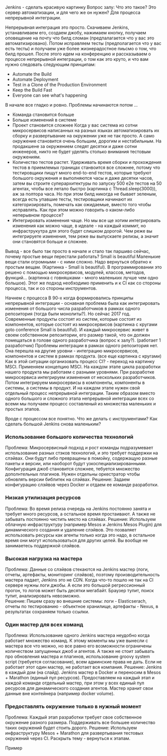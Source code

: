 Jenkins - сделать красивую картинку
Вопрос залу: Что это такое?
Это сервер автоматизации, и для чего же он нужен? Для процесса непрерывной интеграции.

Непрерывная интеграция это просто. Скачиваем Jenkins, устанавливаем его, создаем джобу, нажимаем кнопку, получаем оповещение на почту что билд сломан (предпалагается что у вас это автоматизировано). Потом исправляем тесты (предполагается что у вас есть тесты) и получаем уже более жизнерадостное пиьсмо о том, что билд прошел. После этого идем на конференцию и рассказываем о процессе непрерывной интеграции, о том как это круто, и что вам нужно следовать следующим принципам:
* Automate the Build
* Automate Deployment
* Test in a Clone of the Production Environment
* Keep the Build Fast
* Everyone can see what's happening

В начале все гладко и ровно. Проблемы начинаются потом ...

* Команда становится больше
* Больше изменений в системе
* Проект становится сложнее
Когда у вас система из сотни микросервисов написанных на разных языках автоматизировать их сборку и развертывание на окружении уже не так просто.
А само окружение становится очень большим, дорогим и нестабильным. На продакшене за окружением следят десятки и даже сотни инженеров, никто не будет уделять столько внимания тестовым окружениям.
* Количество тестов растет. Удерживать время сборки и прохождения тестов в приемлемых границах станвоится все сложнее, потому что  тестировщики пищут много end-to-end тестов, которые требуют большого окружения и выполняются часы и даже десятки часов, затем вы
строите суперархитектуры по запуску 500 e2e тестов на 50 агентах, чтобы все летало быстро (картинка с Thread.sleep(3000)), аж за полтора часа.
Но при этом билд никогда не бывает зеленым, всегда есть упавшие тесты, тестировщики начинают их категоризировать, помечать как ожидаемые, вместо того чтобы исправлять. Как при этом можно говорить о каком-либо неперывном процессе?
* Интегрировать изменения чаще. Но мы все ще хотим интегрировать изменения как можно чаще, в идеале - на каждый коммит, но инфраструкутра для этого будет слишком дорогой. Чем реже вы интегрируете изменения, тем реже вы выпускаете релизы, а значит они становятся больше и сложнее.


Вывод - все было так просто в начале и стало так паршиво сейчас, почему простые вещи перестали работать? Small is beautiful
Маленькие вещи стали огромными - с ними сложно. Надо вернуться обратно к простым вещам.
(Картинка - Small is beautiful). 
В программировании это решено с помощью микросервисов, модулей, классов, методов, функций... (картинка с говняшками - много маленьких лучше чем одно большое). Этот же подход необходимо применить и к CI как со стороны процесса, так и со стороны инструментов. 

Начнем с процесса
В 90-х когда формировались принципы непрерывной интеграции - оснавная проблема была как интегрировать изменения от большого числа разработчиков в рамках одного репозитория (тогда были монолиты?). Но сейчас 2017 год. 
Современные продукты состоят из систем, которые состоят из компонентов, которые состоят из микросервисов (картинка с кругами goto conference Small is beautiful). И каждый микросервис живет в своем собственном репозитории, его размер такой, что он должен помещаться в голове одного разработчика (вопрос к залу?). (работает 1 разработчик)
Проблемы интеграции в рамках одного репозитория нет. Она перешла на другие уровни - интеграцию микросервисов, компонентов и систем в рамках продукта. (все еще картинка с кругами)
Как в этой ситуации организовать процесс CI? - переход на картинку MSCI.
Применяем концепцию MSCI. На каждом этапе цикла разработки нашего продукта мы работаем с разными уровнями. При разработке микросервиса интегрируем изменения от нескольких разработчиков. Потом интегрируем микросервисы в компоненты, компоненты в системы, а системы в продукт. И на каждом этапе нужен свой отдельный процесс непрерывной интеграции.
Таким образом вместо одного большого и сложного этапа непрерывной интеграции всех со всеми мы получаем процесс составленый из множества маленьких и простых этапов.

Вроде с процессом все понятно. Что же делать с инструментами? Как сделать большой Jenkins снова маленьким?


### Использование большого количества технологий
Проблема: Микросервисный подход и рост команды подразумевает использование разных стэков технологий, и это требует поддержки на слэйвах. Они будут либо превращены в помойку, содержащую разные пакеты и версии, или наоборот будут узкоспециализированными. Конфигурация джоб становится сложнее, тебуется множество дополнтельных плагинов. Нужен отдельны оркестратор чтобы обновлять версии библитек на слэйвах. 
Решение: Задаем конфигурацию слэйвов через Docker и отдаем ее команде разработки. 

### Низкая утилизация ресурсов
Проблема: Во время релиза очередь на Jenkins постоянно занята и требует много ресурсов, а остальное время простаивают. А также не забывать постоянно чистить место на слэйвах.
Решение: Используем облачную инфраструктуру (например Mesos и Jenkins Mesos Plugin) для динамического создания и удаление слэйвов. Это позваляет использовать ресурсы как агенты только когда это надо, в остальное время они могут использоваться для других целей. Вы вообще не занимаетесь поддержкой слэйвов.

### Высокая нагрузка на мастера
Проблема: Данные со слэйвов стекаются на Jenkins мастер (логи, отчеты, артефакты, мониторинг слэйвов), поэтому производительность мастера падает, Jenkins это не CDN. Когда что-то пошло не так на CI сервере нужны логи джобы. А если это большой регрессионный прогон, то логов может быть десятки мегабайт. Браузер тупит, поиск тупит, анализировать невозможно.  
Решение: Пишем сразу во внешние системы: логи - Elasticserach, отчеты по тестированию - объектное хранилище, артефакты - Nexus, в результатах сохраняем только ссылки.

### Один мастер для всех команд
Проблема: Использование одного Jenkins мастера неудобно когда работает множество команд. К этому моменты мы уже вынесли с мастера все что можно, но все равно его возможности ограничены количеством запущенных джоб и агентов. А также не стоит забывать про обновления мастера и плагинов, использование groovy system script (требуется согласование), всем админские права не дать. Если не работает этот один мастер, не работает вся компания.
Решение: Jenkins в каждый дом (на слайд). Jenkins мастер в Docker и переносим в Mesos + Marathon (единый пул ресурсов). Предоставляем на каждый этап и каждой команде отдельный мастер, при этом у всех единый пул ресурсов для динамического создания агентов. Мастер хранит свои данные вне контейнера (например docker volume).

### Предоставлять окружение только в нужный момент
Проблема: Каждый этап разработки требует свое собственное окружение разного размера. Поддерживать все большее количество таких окружений будет стоить дорого.
Решение: Используем инфраструктуру Mesos + Marathon для развертывания тестовых окружений через СI. Раскрыть тему - вернуться к этапам. 

Пример

